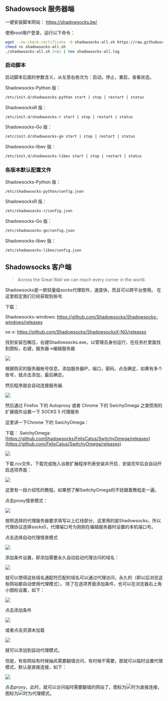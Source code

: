 ## Shadowsock 服务器端

一键安装脚本网站： <https://shadowsocks.be/>

使用root用户登录，运行以下命令：

```bash
wget --no-check-certificate -O shadowsocks-all.sh https://raw.githubusercontent.com/teddysun/shadowsocks_install/master/shadowsocks-all.sh
chmod +x shadowsocks-all.sh
./shadowsocks-all.sh 2>&1 | tee shadowsocks-all.log
```

### 启动脚本

启动脚本后面的参数含义，从左至右依次为：启动，停止，重启，查看状态。

Shadowsocks-Python 版：

```bash
/etc/init.d/shadowsocks-python start | stop | restart | status
```

ShadowsocksR 版：

```bash
/etc/init.d/shadowsocks-r start | stop | restart | status
```

Shadowsocks-Go 版：

```bash
/etc/init.d/shadowsocks-go start | stop | restart | status
```

Shadowsocks-libev 版：

```bash
/etc/init.d/shadowsocks-libev start | stop | restart | status
```

### 各版本默认配置文件

Shadowsocks-Python 版：

```bash
/etc/shadowsocks-python/config.json
```

ShadowsocksR 版：

```bash
/etc/shadowsocks-r/config.json
```

Shadowsocks-Go 版：

```bash
/etc/shadowsocks-go/config.json
```

Shadowsocks-libev 版：

```bash
/etc/shadowsocks-libev/config.json
```

## Shadowsocks 客户端

> Across the Great Wall we can reach every corner in the world.

Shadowsocks是一款轻量级socks代理软件，速度快，而且可以跨平台使用。 在这里假定我们已经获取到账号.

下载：

Shadowsocks-windows: <https://github.com/Shadowsocks/Shadowsocks-windows/releases>

os-x: <https://github.com/Shadowsocks/ShadowsocksX-NG/releases>

找到安装包解压，右键Shadowsocks.exe，以管理员身份运行，在任务栏里面找到图标，右键，服务器->编辑服务器

![](/_static/basic/ss/image1.png)

根据购买的服务器帐号信息，添加服务器IP，端口，密码，点击确定，如果有多个账号，就点击添加，最后确定。

然后程序就会自动连接服务器.

![](/_static/basic/ss/image2.png)

然后通过 Firefox 下的 Autoproxy 或者 Chrome 下的 SwichyOmega 之类惯用的扩展插件设置一下 SOCKS 5 代理服务

这里讲一下Chrome 下的 SwichyOmega：

下载：
SwichyOmega:[https://github.comShadowsocks/FelisCatus/SwitchyOmega/releases](https://github.com/FelisCatus/SwitchyOmega/releases)

![](/_static/basic/ss/image3.png)

下载.rcx文件，下载完成拖入谷歌扩展程序列表安装并开启．安装完毕后会自动开启选项界面：

![](/_static/basic/ss/image4.png)

这里有一段介绍性的教程。如果想了解SwitchyOmega的不妨跟着教程走一遍。

点击proxy情景模式：

![](/_static/basic/ss/image5.png)

按照选择的代理服务器要求填写以上红线部分，这里用的是Shadowsocks，所以代理协议选择socks5，代理端口号为刚刚在编辑服务器时设置的本机端口号。

点击选择自动代理情景模式

![](/_static/basic/ss/image6.png)

添加条件设置，即添加需要永久自动启动代理访问的域名：

![](/_static/basic/ss/image7.png)

就可以使得这些域名通配符匹配的域名可以通过代理访问，永久的（即以后浏览这些网站都自动使用代理模式）。
除了在选项界面添加条件，也可以在浏览器右上角小图标设置，如下：

![](/_static/basic/ss/image8.png)

点击添加条件

![](/_static/basic/ss/image9.png)

或者点击资源未加载

![](/_static/basic/ss/image10.png)

就可以添加到自动代理模式。

但是，有些网站有时候抽风需要翻墙访问，有时候不需要，那就可以临时设置代理模式，默认是直接连接，如下：

![](/_static/basic/ss/image11.png)

点击proxy，此时，就可以访问临时需要翻墙的网站了。图标为![](/_static/basic/ss/image12.png)时为直接连接，图标为![](/_static/basic/ss/image13.png)时为代理模式。
